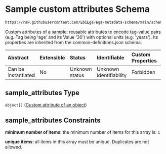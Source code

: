 # Sample custom attributes Schema

```txt
https://raw.githubusercontent.com/EbiEga/ega-metadata-schema/main/schemas/EGA.sample.json#/properties/sample_attributes
```

Custom attributes of a sample: reusable attributes to encode tag-value pairs (e.g. Tag being 'age' and its Value '30') with optional units (e.g. 'years'). Its properties are inherited from the common-definitions.json schema.

| Abstract            | Extensible | Status         | Identifiable            | Custom Properties | Additional Properties | Access Restrictions | Defined In                                                                   |
| :------------------ | :--------- | :------------- | :---------------------- | :---------------- | :-------------------- | :------------------ | :--------------------------------------------------------------------------- |
| Can be instantiated | No         | Unknown status | Unknown identifiability | Forbidden         | Forbidden             | none                | [EGA.sample.json\*](../../../schemas/EGA.sample.json "open original schema") |

## sample\_attributes Type

`object[]` ([Custom attribute of an object](ega-12-definitions-custom-attribute-of-an-object.md))

## sample\_attributes Constraints

**minimum number of items**: the minimum number of items for this array is: `1`

**unique items**: all items in this array must be unique. Duplicates are not allowed.
